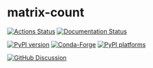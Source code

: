 # matrix-count

[![Actions Status][actions-badge]][actions-link]
[![Documentation Status][rtd-badge]][rtd-link]

[![PyPI version][pypi-version]][pypi-link]
[![Conda-Forge][conda-badge]][conda-link]
[![PyPI platforms][pypi-platforms]][pypi-link]

[![GitHub Discussion][github-discussions-badge]][github-discussions-link]

<!-- SPHINX-START -->

<!-- prettier-ignore-start -->
[actions-badge]:            https://github.com/maxjerdee/matrix-count/workflows/CI/badge.svg
[actions-link]:             https://github.com/maxjerdee/matrix-count/actions
[conda-badge]:              https://img.shields.io/conda/vn/conda-forge/matrix-count
[conda-link]:               https://github.com/conda-forge/matrix-count-feedstock
[github-discussions-badge]: https://img.shields.io/static/v1?label=Discussions&message=Ask&color=blue&logo=github
[github-discussions-link]:  https://github.com/maxjerdee/matrix-count/discussions
[pypi-link]:                https://pypi.org/project/matrix-count/
[pypi-platforms]:           https://img.shields.io/pypi/pyversions/matrix-count
[pypi-version]:             https://img.shields.io/pypi/v/matrix-count
[rtd-badge]:                https://readthedocs.org/projects/matrix-count/badge/?version=latest
[rtd-link]:                 https://matrix-count.readthedocs.io/en/latest/?badge=latest

<!-- prettier-ignore-end -->
